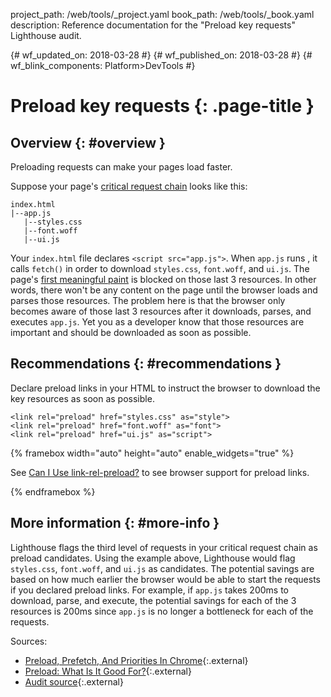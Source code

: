 project_path: /web/tools/_project.yaml
book_path: /web/tools/_book.yaml
description: Reference documentation for the "Preload key requests" Lighthouse audit.

{# wf_updated_on: 2018-03-28 #}
{# wf_published_on: 2018-03-28 #}
{# wf_blink_components: Platform>DevTools #}

# Preload key requests  {: .page-title }

## Overview {: #overview }

Preloading requests can make your pages load faster.

Suppose your page's [critical request chain][CRC] looks like this:

[CRC]: /web/tools/lighthouse/audits/critical-request-chains

    index.html
    |--app.js
       |--styles.css
       |--font.woff
       |--ui.js

Your `index.html` file declares `<script src="app.js">`. When  `app.js` runs , it calls
`fetch()` in order to download `styles.css`, `font.woff`, and `ui.js`.
The page's [first meaningful paint][FMP] is blocked on those last 3 resources. In other words,
there won't be any content on the page until the browser loads and parses those resources.
The problem here is that the browser only becomes aware of those last 3 resources after it
downloads, parses, and executes `app.js`. Yet you as a developer know that those resources are important
and should be downloaded as soon as possible.

[FMP]: /web/tools/lighthouse/audits/first-meaningful-paint

## Recommendations {: #recommendations }

Declare preload links in your HTML to instruct the browser to download the key resources
as soon as possible.

    <link rel="preload" href="styles.css" as="style">
    <link rel="preload" href="font.woff" as="font">
    <link rel="preload" href="ui.js" as="script">

{% framebox width="auto" height="auto" enable_widgets="true" %}
  <script src="https://cdn.jsdelivr.net/gh/ireade/caniuse-embed/caniuse-embed.min.js"></script>
  <p class="ciu_embed" data-feature="link-rel-preload"
     data-periods="future_2,future_1,current,past_1,past_2"
     data-accessible-colours="false">
    See <a href="http://caniuse.com/#feat=link-rel-preload">Can I Use link-rel-preload?</a>
    to see browser support for preload links.
  </p>
{% endframebox %}

## More information {: #more-info }

Lighthouse flags the third level of requests in your critical request chain as preload
candidates. Using the example above, Lighthouse would flag `styles.css`, `font.woff`,
and `ui.js` as candidates. The potential savings are based on how much earlier the
browser would be able to start the requests if you declared preload links. For example,
if `app.js` takes 200ms to download, parse, and execute, the potential savings for each of
the 3 resources is 200ms since `app.js` is no longer a bottleneck for each of the requests.

Sources:

* [Preload, Prefetch, And Priorities In Chrome][Addy]{:.external}
* [Preload: What Is It Good For?][Yoav]{:.external}
* [Audit source][src]{:.external}

[Addy]: https://medium.com/reloading/preload-prefetch-and-priorities-in-chrome-776165961bbf
[Yoav]: https://www.smashingmagazine.com/2016/02/preload-what-is-it-good-for/
[src]: https://github.com/GoogleChrome/lighthouse/blob/master/lighthouse-core/audits/uses-rel-preload.js
